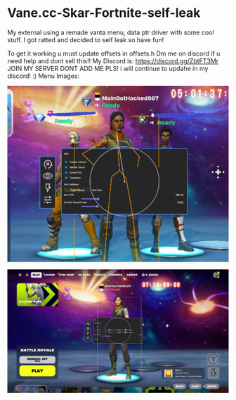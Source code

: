 # Vane.cc-Skar-Fortnite-self-leak
My external using a remade vanta menu, data ptr driver with some cool stuff. I got ratted and decided to self leak so have fun! 

To get it working u must update offsets in offsets.h
Dm me on discord if u need help and dont sell this!! 
My Discord is: https://discord.gg/ZbtFT3Mr
JOIN MY SERVER DONT ADD ME PLS!
i will continue to updahe in my discord! :)
Menu Images:

![alt text](https://github.com/SkarSys/Vane.cc-Skar-Fortnite-self-leak/blob/main/image.png?raw=true)

![alt text](https://github.com/SkarSys/Vane.cc-Skar-Fortnite-self-leak/blob/main/image.jfif?raw=true)
